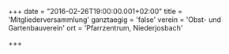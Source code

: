 +++
date = "2016-02-26T19:00:00.001+02:00"
title = 'Mitgliederversammlung'
ganztaegig = 'false'
verein = 'Obst- und Gartenbauverein'
ort = 'Pfarrzentrum, Niederjosbach'

+++

      